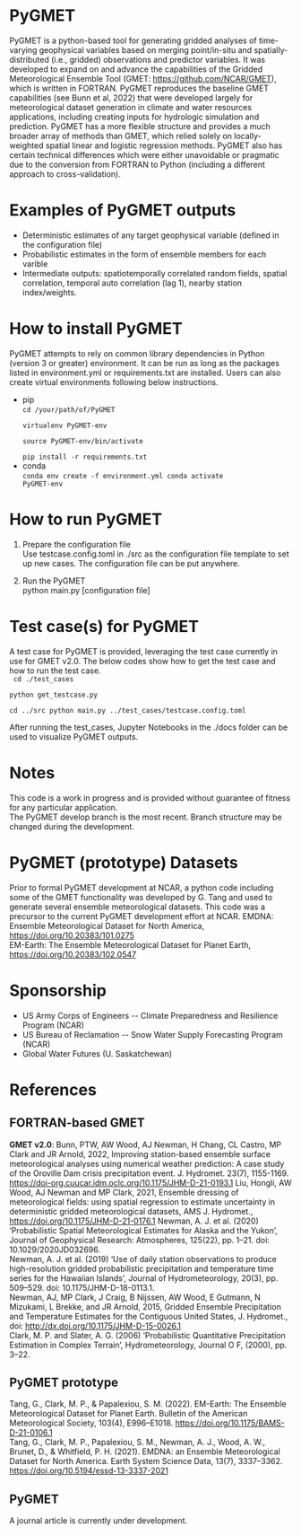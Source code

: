# PyGMET
PyGMET is a python-based tool for generating gridded analyses of time-varying geophysical variables based on merging point/in-situ and spatially-distributed (i.e., gridded) observations and predictor variables. It was developed to expand on and advance the capabilities of the Gridded Meteorological Ensemble Tool (GMET: https://github.com/NCAR/GMET), which is written in FORTRAN. PyGMET reproduces the baseline GMET capabilities  (see Bunn et al, 2022) that were developed largely for meteorological dataset generation in climate and water resources applications, including creating inputs for hydrologic simulation and prediction. PyGMET has a more flexible structure and provides a much broader array of methods than GMET, which relied solely on locally-weighted spatial linear and logistic regression methods. PyGMET also has certain technical differences which were either unavoidable or pragmatic due to the conversion from FORTRAN to Python (including a different approach to cross-validation). 

# Examples of PyGMET outputs
- Deterministic estimates of any target geophysical variable (defined in the configuration file)
- Probabilistic estimates in the form of ensemble members for each varible
- Intermediate outputs: spatiotemporally correlated random fields, spatial correlation, temporal auto correlation (lag 1), nearby station index/weights. 

# How to install PyGMET
PyGMET attempts to rely on common library dependencies in Python (version 3 or greater) environment. It can be run as long as the packages listed in environment.yml or requirements.txt are installed. Users can also create virtual environments following below instructions. 
- pip    
<code>cd /your/path/of/PyGMET  
virtualenv PyGMET-env  
source PyGMET-env/bin/activate  
pip install -r requirements.txt</code>
- conda    
<code>conda env create -f environment.yml
conda activate PyGMET-env</code>

# How to run PyGMET  
1. Prepare the configuration file  
Use testcase.config.toml in ./src as the configuration file template to set up new cases. The configuration file can be put anywhere.

2. Run the PyGMET  
python main.py [configuration file]

# Test case(s) for PyGMET  
A test case for PyGMET is provided, leveraging the test case currently in use for GMET v2.0. The below codes show how to get the test case and how to run the test case.  
<code>
cd ./test_cases  
python get_testcase.py  
cd ../src
python main.py ../test_cases/testcase.config.toml
</code>  

After running the test_cases, Jupyter Notebooks in the ./docs folder can be used to visualize PyGMET outputs.  

# Notes
This code is a work in progress and is provided without guarantee of fitness for any particular application.  
The PyGMET develop branch is the most recent. Branch structure may be changed during the development.  

# PyGMET (prototype) Datasets
Prior to formal PyGMET development at NCAR, a python code including some of the GMET functionality was developed by G. Tang and used to generate several ensemble meteorological datasets.  This code was a precursor to the current PyGMET development effort at NCAR. 
EMDNA: Ensemble Meteorological Dataset for North America, https://doi.org/10.20383/101.0275  
EM-Earth: The Ensemble Meteorological Dataset for Planet Earth, https://doi.org/10.20383/102.0547

# Sponsorship
- US Army Corps of Engineers -- Climate Preparedness and Resilience Program (NCAR)
- US Bureau of Reclamation -- Snow Water Supply Forecasting Program (NCAR)
- Global Water Futures (U. Saskatchewan)

# References
## FORTRAN-based GMET
__GMET v2.0__:  Bunn, PTW, AW Wood, AJ Newman, H Chang, CL Castro, MP Clark and JR Arnold, 2022, Improving station-based ensemble surface meteorological analyses using numerical weather prediction:  A case study of the Oroville Dam crisis precipitation event. J. Hydromet. 23(7), 1155-1169. https://doi-org.cuucar.idm.oclc.org/10.1175/JHM-D-21-0193.1
Liu, Hongli, AW Wood, AJ Newman and MP Clark, 2021, Ensemble dressing of meteorological fields: using spatial regression to estimate uncertainty in deterministic gridded meteorological datasets, AMS J. Hydromet., https://doi.org/10.1175/JHM-D-21-0176.1
Newman, A. J. et al. (2020) ‘Probabilistic Spatial Meteorological Estimates for Alaska and the Yukon’, Journal of Geophysical Research: Atmospheres, 125(22), pp. 1–21. doi: 10.1029/2020JD032696.   
Newman, A. J. et al. (2019) ‘Use of daily station observations to produce high-resolution gridded probabilistic precipitation and temperature time series for the Hawaiian Islands’, Journal of Hydrometeorology, 20(3), pp. 509–529. doi: 10.1175/JHM-D-18-0113.1.    
Newman, AJ, MP Clark, J Craig, B Nijssen, AW Wood, E Gutmann, N Mizukami, L Brekke, and JR Arnold, 2015, Gridded Ensemble Precipitation and Temperature Estimates for the Contiguous United States, J. Hydromet., doi: http://dx.doi.org/10.1175/JHM-D-15-0026.1  
Clark, M. P. and Slater, A. G. (2006) ‘Probabilistic Quantitative Precipitation Estimation in Complex Terrain’, Hydrometeorology, Journal O F, (2000), pp. 3–22.

## PyGMET prototype
Tang, G., Clark, M. P., & Papalexiou, S. M. (2022). EM-Earth: The Ensemble Meteorological Dataset for Planet Earth. Bulletin of the American Meteorological Society, 103(4), E996–E1018. https://doi.org/10.1175/BAMS-D-21-0106.1  
Tang, G., Clark, M. P., Papalexiou, S. M., Newman, A. J., Wood, A. W., Brunet, D., & Whitfield, P. H. (2021). EMDNA: an Ensemble Meteorological Dataset for North America. Earth System Science Data, 13(7), 3337–3362. https://doi.org/10.5194/essd-13-3337-2021

## PyGMET
A journal article is currently under development.
